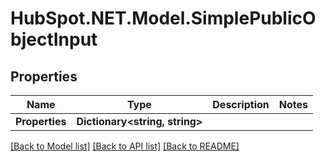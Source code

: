 # HubSpot.NET.Model.SimplePublicObjectInput

## Properties

Name | Type | Description | Notes
------------ | ------------- | ------------- | -------------
**Properties** | **Dictionary&lt;string, string&gt;** |  | 

[[Back to Model list]](../README.md#documentation-for-models) [[Back to API list]](../README.md#documentation-for-api-endpoints) [[Back to README]](../README.md)

